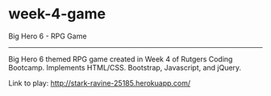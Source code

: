 # week-4-game
Big Hero 6 - RPG Game

--------

Big Hero 6 themed RPG game created in Week 4 of Rutgers Coding Bootcamp. Implements HTML/CSS. Bootstrap, Javascript, and jQuery. 

Link to play: http://stark-ravine-25185.herokuapp.com/